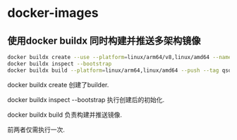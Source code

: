 # docker-images

## 使用docker buildx 同时构建并推送多架构镜像

```bash
docker buildx create --use --platform=linux/arm64/v8,linux/amd64 --name multi-platform-builder
docker buildx inspect --bootstrap
docker buildx build --platform=linux/arm64,linux/amd64 --push --tag qsoyq/python-tox-testenv:latest -f ./docker/python-tox-testenv .
```

docker buildx create 创建了builder.

docker buildx inspect --bootstrap 执行创建后的初始化.

docker buildx build 负责构建并推送镜像.

前两者仅需执行一次.
